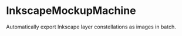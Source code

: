 InkscapeMockupMachine
=====================

Automatically export Inkscape layer constellations as images in batch.
